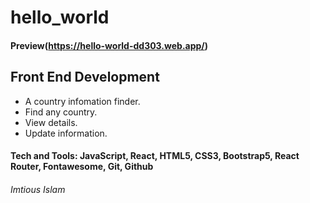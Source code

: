 # hello_world

#### Preview(https://hello-world-dd303.web.app/)

## Front End Development
* A country infomation finder.
* Find any country.
* View details.
* Update information.

#### Tech and Tools: JavaScript, React, HTML5, CSS3, Bootstrap5, React Router, Fontawesome, Git, Github

###### Imtious Islam

